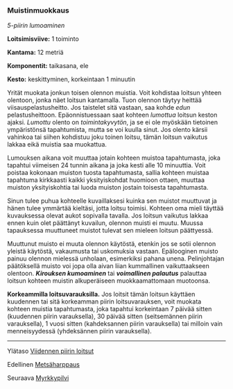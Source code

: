 ### Muistinmuokkaus

*5-piirin lumoaminen*

**Loitsimisviive:** 1 toiminto

**Kantama:** 12 metriä

**Komponentit:** taikasana, ele

**Kesto:** keskittyminen, korkeintaan 1 minuutin

Yrität muokata jonkun toisen olennon muistia. Voit kohdistaa loitsun yhteen olentoon, jonka näet loitsun kantamalla. Tuon olennon täytyy heittää viisauspelastusheitto. Jos taistelet sitä vastaan, saa kohde *edun* pelastusheittoon. Epäonnistuessaan saat kohteen *lumottua* loitsun keston ajaksi. *Lumottu* olento on *toimintakyvytön*, ja se ei ole myöskään tietoinen ympäristönsä tapahtumista, mutta se voi kuulla sinut. Jos olento kärsii vahinkoa tai siihen kohdistuu joku toinen loitsu, tämän loitsun vaikutus lakkaa eikä muistia saa muokattua.

Lumouksen aikana voit muuttaa jotain kohteen muistoa tapahtumasta, joka tapahtui viimeisen 24 tunnin aikana ja joka kesti alle 10 minuuttia. Voit poistaa kokonaan muiston tuosta tapahtumasta, sallia kohteen muistaa tapahtuma kirkkaasti kaikki yksityiskohdat huomioon ottaen, muuttaa muiston yksityiskohtia tai luoda muiston jostain toisesta tapahtumasta.

Sinun tulee puhua kohteelle kuvaillaksesi kuinka sen muistot muuttuvat ja hänen tulee ymmärtää kieltäsi, jotta loitsu toimisi. Kohteen oma mieli täyttää kuvauksessa olevat aukot sopivalla tavalla. Jos loitsun vaikutus lakkaa ennen kuin olet päättänyt kuvailun, olennon muisti ei muutu. Muussa tapauksessa muuttuneet muistot tulevat sen mieleen loitsun päättyessä.

Muuttunut muisto ei muuta olennon käytöstä, etenkin jos se sotii olennon yleistä käytöstä, vakaumusta tai uskomuksia vastaan. Epälooginen muisto painuu olennon mielessä unholaan, esimerkiksi pahana unena. Pelinjohtajan päätöksellä muisto voi jopa olla aivan liian kummallinen vaikuttaakseen olentoon. ***Kirouksen kumoaminen*** tai ***voimallinen palautus*** palauttaa loitsun kohteen muistin alkuperäiseen muokkaamattomaan muotoonsa.

**Korkeammilla loitsuvarauksilla.** Jos loitsit tämän loitsun käyttäen kuudennen tai sitä korkeamman piirin loitsuvarauksen, voit muokata kohteen muistia tapahtumasta, joka tapahtui korkeintaan 7 päivää sitten (kuudennen piirin varauksella), 30 päivää sitten (seitsemännen piirin varauksella), 1 vuosi sitten (kahdeksannen piirin varauksella) tai milloin vain menneisyydessä (yhdeksännen piirin varauksella). 

---

Ylätaso [Viidennen piirin loitsut](5_piirin_loitsut)

Edellinen [Metsäharppaus](Metsäharppaus)

Seuraava [Myrkkypilvi](Myrkkypilvi)
